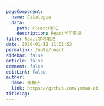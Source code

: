 ```yaml
---
pageComponent: 
  name: Catalogue
  data: 
    path: 《React》笔记
    description: React学习笔记
title: React学习笔记
date: 2020-01-12 11:51:53
permalink: /note/react
sidebar: false
article: false
comment: false
editLink: false
author: 
  name: 夜猫子
  link: https://github.com/yemao-zi
titleTag: 
---
```

